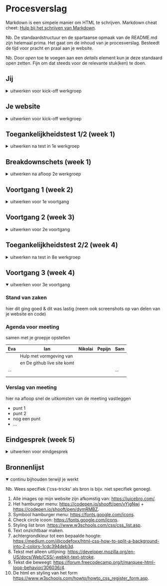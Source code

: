 # Procesverslag
Markdown is een simpele manier om HTML te schrijven.
Markdown cheat cheet: [Hulp bij het schrijven van Markdown](https://github.com/adam-p/markdown-here/wiki/Markdown-Cheatsheet).

Nb. De standaardstructuur en de spartaanse opmaak van de README.md zijn helemaal prima. Het gaat om de inhoud van je procesverslag. Besteedt de tijd voor pracht en praal aan je website.

Nb. Door *open* toe te voegen aan een *details* element kun je deze standaard open zetten. Fijn om dat steeds voor de relevante stuk(ken) te doen.





## Jij

<details>
  <summary>uitwerken voor kick-off werkgroep</summary>

  ### Auteur:
  Ian Hoogenboom

  #### Je startniveau:
  Blauw/Rood

  #### Je focus:
  Surface plane

</details>





## Je website

<details>
  <summary>uitwerken voor kick-off werkgroep</summary>

  ### Je opdracht:
  Pagina 1:
  https://juicebro.com

  Pagina 2:
  https://juicebro.com/product/bietensap/

  #### Screenshot(s) van de eerste pagina (small screen):
  Home page JuiceBrothers
  <img src="readme-images/Homepage1.png" width="375px" alt="HomepaginavandeJuiceBrothers">

  <img src="readme-images/Homepage2.png" width="375px" alt="HomepaginavandeJuiceBrothers">

  <img src="readme-images/Homepage3.png" width="375px" alt="HomepaginavandeJuiceBrothers">

  <img src="readme-images/Homepage4.png" width="375px" alt="HomepaginavandeJuiceBrothers">

  <img src="readme-images/Homepage5.png" width="375px" alt="HomepaginavandeJuiceBrothers">

  <img src="readme-images/Homepage6.png" width="375px" alt="HomepaginavandeJuiceBrothers">


  #### Screenshot(s) van de tweede pagina (small screen):
  Product pagina
  <img src="readme-images/Productpage1.png" width="375px" alt="ProductpaginavandeJuiceBrothers">

  <img src="readme-images/Productpage2.png" width="375px" alt="ProductpaginavandeJuiceBrothers">

  <img src="readme-images/Productpage3.png" width="375px" alt="ProductpaginavandeJuiceBrothers">

</details>



## Toegankelijkheidstest 1/2 (week 1)

<details>
  <summary>uitwerken na test in 1e werkgroep</summary>

  ### Bevindingen
  Lijst met je bevindingen die in de test naar voren kwamen:
  - Website in het algemeen is goed toegankelijk.
  - Een aantal dingen kunnen beter, bijvoorbeeld: icoontjes voor bepaalde feed forward.

  #### Screenreader
  In het menu item 'shop' krijg je met een screenreader geen hover effect, wat je normaal gesproken wel krijgt.

  <img src="readme-images/Toegankelijkheid1.png" width="375px" alt="Screenreadervoorbeeld">

  <img src="readme-images/Toegankelijkheid2.png" width="375px" alt="Screenreadervoorbeeld">

  dit kan opgelost worden door het menu al te laten uitklappen als je er 1 keer op klikt, en na de 2e keer pas naar de pagina gaat.


  #### Muis en Toetsenbord
  Op bepaalde delen van de website kan je naar rechts scrollen, dit wordt alleen niet heel goed aangegeven.


  Dit kan beter door bijvoorbeeld arrow icons toe te voegen bij de groene bar onderaan.
  <img src="readme-images/toegankelijkheid%20MuisToetsenbord.png" width="375px" alt="Screenreadervoorbeeld">




  #### Motoriek (shocks, elastiekjes)
  Met shocks en elastiekjes is het natuurlijk moeilijker te bedienen, maar ik kwam erachter dat de website nog makkelijk te bedienen was aangezien het duidelijk is waar de content staat. Binnen deze content zijn de buttons ook erg duidelijk.

  Hier een omschrijving van hoe het opgelost kan worden (met indien nodig afbeeldingen)


  #### Visueel (brillen, contrast, kleurenblind, dark/light).
  Kleuren combinaties zijn met de brillen nog goed genoeg te onderscheiden.
  <img src="readme-images/Toegankelijkheid3.png" width="375px" alt="Screenreadervoorbeeld">

Knoppen zijn in het algemeen goed te onderscheiden, ook qua grootte.

  Je kan voor bepaalde knoppen meer ruimte gebruiken, maar de belangrijke knoppen zijn gebruiksvriendelijk.

</details>




## Breakdownschets (week 1)

<details>
  <summary>uitwerken na afloop 2e werkgroep</summary>

  ### de hele pagina:
  <img src="readme-images/breakdownschetsmobile1stHomepage.png" width="430px" alt="breakdownvandehomepagina">

  ### productpagina
   <img src="readme-images/breakdownschetspagina2.png" width="430px" alt="breakdownvandeproductpagina">



</details>





## Voortgang 1 (week 2)

<details>
  <summary>uitwerken voor 1e voortgang</summary>

  ### Stand van zaken
  Html structuur gaat goed, css ben ik nog niet ver mee.


  ### Agenda voor meeting
  samen met je groepje opstellen

  | Eva                              | Ian                        | Nikolai                    | Pepijn           | Sam         |
  | ---                              | ---                        | ---                        | ---              | ---         |
  |                                  | -hoe selecteer ik alleen de|                            |                  |             |
  |                                  | 2e p in een section,       |                            |                  |             |
  |                                  | als ik al section:first of |                            |                  |             |
  |                                  | type gebruik, hoe kan dit  |                            |                  |             |
  |                                  | beter.                     |                            |                  |             |
  |                                  | over de html structuur     |                            |                  |             |
  | ...                              | van mijn menu.             |                            | ...              | ...         |
  |                                  | - Ik heb nog wat moeite met|                            |                  |             |
  |                                  | het benoemen van de H's    |                            |                  |             |



  ### Verslag van meeting
  hier na afloop snel de uitkomsten van de meeting vastleggen

  * Feedback en opmerkingen

    - Header buiten main
    - Vergeet de ul niet voor de li
    - Geen a’s in p’s
    - H1 tot ongeveer h4 (tot h8 kan/hoeft niet)


</details>





## Voortgang 2 (week 3)

<details>
  <summary>uitwerken voor 2e voortgang</summary>

  ### Stand van zaken
  Ik ben een stuk verder dan vorige week en krijg er wat meer handigheid in.
  Het is blijven proberen en anders vragen.

  <img src="readme-images/voortgangW2korting.png" width="430px" alt="Voortgangvanwebsite">
  <img src="readme-images/voortgangW2sapkuur.png" width="430px" alt="Voortgangvanwebsite">
  <img src="readme-images/voortgangW2shockfreeze.png" width="430px" alt="Voortgangvanwebsite">
  <img src="readme-images/voortgangW2abonnementen.png" width="430px" alt="Voortgangvanwebsite">


  ### Agenda voor meeting
  samen met je groepje opstellen

  | Eva                              | Ian                        | Nikolai                    | Pepijn           | Sam         |
  | ---                              | ---                        | ---                        | ---              | ---         |
  |                                  | Ik heb een vraag           | Aan welk aspect            |                  |             |
  |                                  | over de html structuur     | van toegankelijkheid       |                  |             |
  | ...                              | van mijn menu.             | kan ik werken.             | ...              | ...         |
  |                                  |                            | Welke dingen je kan doen   |                  |             |
  |                                  |                            | voor de surface plane.     |                  |             |




  ### Verslag van meeting
  hier na afloop snel de uitkomsten van de meeting vastleggen

  - readme bestand bijhouden.
  - het linken van images & mappen op de juiste manier.
  - voor de vormgeving mag ik soms een div gebruiken.
  - display: inline-block voor a'tjes.
  - menu hoeft niet volledig uitgewerkt te zijn.

</details>





## Toegankelijkheidstest 2/2 (week 4)

<details>
  <summary>uitwerken na test in 8e werkgroep</summary>

  ### Bevindingen
  Lijst met je bevindingen die in de test naar voren kwamen (geef ook aan wat er verbeterd is):

  #### Screenreader
  -Het mist een h1 die je welkom heet op de website.
  -De h2 moet bovenaan.

  Hoe te verbeteren:
  -visually hidden class om de h1 te laten lezen door een screenreader.

  h1 class="visually-hidden">een h1 die wel wordt voorgelezen maar die je niet ziet h1

  .visually-hidden {
  clip: rect(0 0 0 0);
  clip-path: inset(50%);
  height: 1px;
  overflow: hidden;
  position: absolute;
  white-space: nowrap;
  width: 1px;
}

BRON SANNE:https://codepen.io/shooft/pen/xxjYNZM

  -Afbeelding van sapjes; verander de naam met sap zodat het duidelijk is dat het over sap gaat.
  -Tekens uitschrijven.



  #### Muis en Toetsenbord
  -Howdyfed2233 veranderen.
  -knoppen zijn nog niet helemaal uitgewerkt.

  Hoe te verbeteren:
  -op alle knoppen de states toevoegen.
  <img src="readme-images/buttonnormal.png" width="430px" alt="Voortgangvanwebsite">
  <img src="readme-images/buttonhover.png" width="430px" alt="Voortgangvanwebsite">


  #### Motoriek en concentratiegebrek (shocks, elastiekjes, ballonnen)
  -Knoppen zijn groot genoeg om te kunnen gebruiken met shocks.
  -Bij scroll naar de zijkant is het wat lastiger te gebruiken.
  - Lange teksten zijn lastig voor concentratie.

  <img src="readme-images/scrolltoegankelijkheid.png" width="430px" alt="Voortgangvanwebsite">

  <img src="readme-images/telangetekst.png" width="430px" alt="Voortgangvanwebsite">

  Hoe te verbeteren:
  -Je zou knoppen kunnen toevoegen ter navigatie.
  -'lees meer' button.


  #### Visueel (brillen, contrast, kleurenblind, dark/light).
  -Met beperkt zicht zijn de meeste kleuren combinatie's niet goed te lezen. Geel op zwart werkt bijvoorbeeld wel goed, maar andersom niet.

  <img src="readme-images/contrastsapkuurtoegankelijkheid.png" width="430px" alt="Voortgangvanwebsite">

  <img src="readme-images/contrastshockfreezetoegankelijkheid.png" width="430px" alt="Voortgangvanwebsite">

  Hoe te verbeteren:
  -je kan een mediaquery gebruiken om voor mensen die slecht contrast zien, andere kleurencombinaties te geven. Dit geld ook voor dark-/light-mode

</details>





## Voortgang 3 (week 4)

<details open>
  <summary>uitwerken voor 3e voortgang</summary>

  ### Stand van zaken
  hier dit ging goed & dit was lastig (neem ook screenshots op van delen van je website en code)


  ### Agenda voor meeting
  samen met je groepje opstellen

  | Eva                              | Ian                          | Nikolai                    | Pepijn           | Sam         |
  | ---                              | ---                          | ---                        | ---              | ---         |
  |                                  | Hulp met vormgeving van      |                            |                  |             |                          |                                  | de eerste section            |                            |                  |             |
  |                                  | en De github live site komt  |                            |                  |             |                        |                                  | bij mij niet overeen.        |                            |                  |             |
  | ...                              |                              |                            |                  | ...         |
  |                                  |                              |                            |                  |             |
  |                                  |                              |                            |                  |             |


  ### Verslag van meeting
  hier na afloop snel de uitkomsten van de meeting vastleggen

  - punt 1
  - punt 2
  - nog een punt
  - ...

</details>





## Eindgesprek (week 5)

<details>
  <summary>uitwerken voor eindgesprek</summary>

  ### Je uitkomst - karakteristiek screenshots:
  <img src="readme-images/dummy-plaatje.jpg" width="375px" alt="uitomst opdracht 1">


  ### Dit ging goed/Heb ik geleerd:
  Korte omschrijving met plaatjes

  <img src="readme-images/dummy-plaatje.jpg" width="375px" alt="top">


  ### Dit was lastig/Is niet gelukt:
  Korte omschrijving met plaatjes

  <img src="readme-images/dummy-plaatje.jpg" width="375px" alt="bummer">
</details>





## Bronnenlijst

<details open>
  <summary>continu bijhouden terwijl je werkt</summary>

  Nb. Wees specifiek ('css-tricks' als bron is bijv. niet specifiek genoeg).

  1. Alle images op mijn website zijn afkomstig van: https://juicebro.com/.
  2. Het hamburger menu: https://codepen.io/shooft/pen/vYjgNwj + https://codepen.io/shooft/pen/dymRMBZ.
  3. Symbool hamburger menu: https://fonts.google.com/icons.
  4. Check circle icoon: https://fonts.google.com/icons.
  5. Styling list bron :https://www.w3schools.com/css/css_list.asp.
  6. Text onzichtbaar maken.
  7. achtergrondkleur tot een bepaalde hoogte: https://medium.com/@codefoxx/html-css-how-to-split-a-background-into-2-colors-1cdc394deb3d.
  8. Tekst met alleen uitlijning: https://developer.mozilla.org/en-US/docs/Web/CSS/-webkit-text-stroke.
  9. Tekst die beweegt: https://forum.freecodecamp.org/t/marquee-html-loop-behavior/306036/4.
  10. De html en styling van het form https://www.w3schools.com/howto/howto_css_register_form.asp.

</details>
